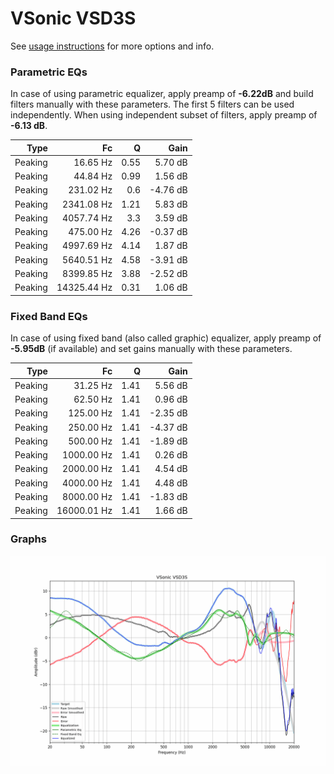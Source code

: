 # VSonic VSD3S
See [usage instructions](https://github.com/jaakkopasanen/AutoEq#usage) for more options and info.

### Parametric EQs
In case of using parametric equalizer, apply preamp of **-6.22dB** and build filters manually
with these parameters. The first 5 filters can be used independently.
When using independent subset of filters, apply preamp of **-6.13 dB**.

| Type    | Fc          |    Q | Gain     |
|--------:|------------:|-----:|---------:|
| Peaking | 16.65 Hz    | 0.55 | 5.70 dB  |
| Peaking | 44.84 Hz    | 0.99 | 1.56 dB  |
| Peaking | 231.02 Hz   | 0.6  | -4.76 dB |
| Peaking | 2341.08 Hz  | 1.21 | 5.83 dB  |
| Peaking | 4057.74 Hz  | 3.3  | 3.59 dB  |
| Peaking | 475.00 Hz   | 4.26 | -0.37 dB |
| Peaking | 4997.69 Hz  | 4.14 | 1.87 dB  |
| Peaking | 5640.51 Hz  | 4.58 | -3.91 dB |
| Peaking | 8399.85 Hz  | 3.88 | -2.52 dB |
| Peaking | 14325.44 Hz | 0.31 | 1.06 dB  |

### Fixed Band EQs
In case of using fixed band (also called graphic) equalizer, apply preamp of **-5.95dB**
(if available) and set gains manually with these parameters.

| Type    | Fc          |    Q | Gain     |
|--------:|------------:|-----:|---------:|
| Peaking | 31.25 Hz    | 1.41 | 5.56 dB  |
| Peaking | 62.50 Hz    | 1.41 | 0.96 dB  |
| Peaking | 125.00 Hz   | 1.41 | -2.35 dB |
| Peaking | 250.00 Hz   | 1.41 | -4.37 dB |
| Peaking | 500.00 Hz   | 1.41 | -1.89 dB |
| Peaking | 1000.00 Hz  | 1.41 | 0.26 dB  |
| Peaking | 2000.00 Hz  | 1.41 | 4.54 dB  |
| Peaking | 4000.00 Hz  | 1.41 | 4.48 dB  |
| Peaking | 8000.00 Hz  | 1.41 | -1.83 dB |
| Peaking | 16000.01 Hz | 1.41 | 1.66 dB  |

### Graphs
![](./VSonic%20VSD3S.png)